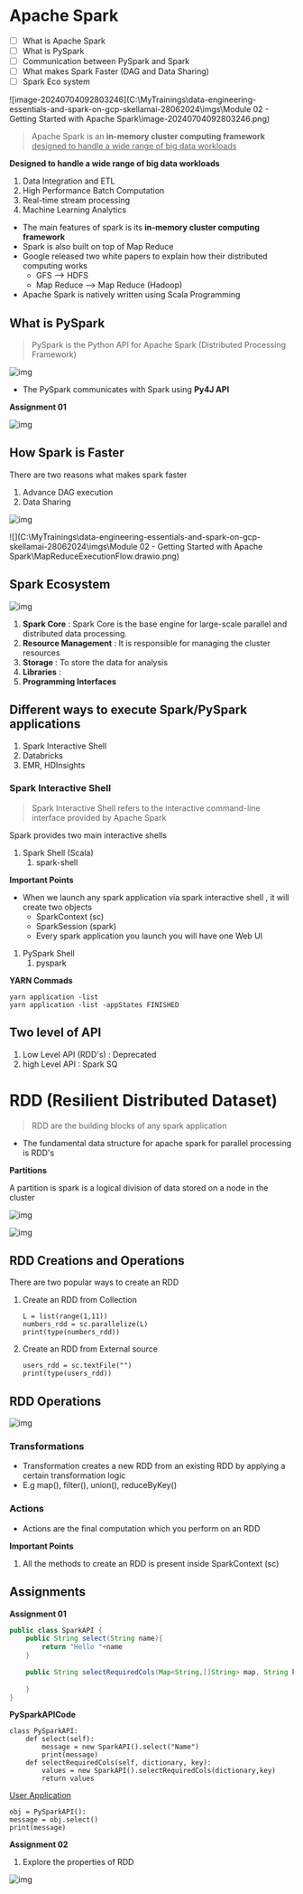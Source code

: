 # Apache Spark

- [ ] What is Apache Spark
- [ ] What is PySpark
- [ ] Communication between PySpark and Spark
- [ ] What makes Spark Faster (DAG and Data Sharing)
- [ ] Spark Eco system

![image-20240704092803246](C:\MyTrainings\data-engineering-essentials-and-spark-on-gcp-skellamai-28062024\imgs\Module 02 - Getting Started with Apache Spark\image-20240704092803246.png)

> Apache Spark is an **in-memory cluster computing framework** <u>designed to handle a wide range of big data workloads</u>

**Designed to handle a wide range of big data workloads**

1. Data Integration and ETL
2. High Performance Batch Computation
3. Real-time stream processing
4. Machine Learning Analytics

* The main features of spark is its **in-memory cluster computing framework**
* Spark is also built on top of Map Reduce 
* Google released two white papers to explain how their distributed computing works
  * GFS  --> HDFS
  * Map Reduce  --> Map Reduce (Hadoop)
* Apache Spark is natively written using Scala Programming



## What is PySpark

> PySpark is the Python API for Apache Spark (Distributed Processing Framework)

![img](https://lh7-us.googleusercontent.com/docsz/AD_4nXfqHY5d-Mz1DiYBqdQg_DpH_Yv8wlZf-w2Y1Kz-h9mf2Wz4FKHVsHGOXPXm1tmbUm-GPtB1RiEB3ppPclO0l6jLgUi_SPT0AWZP8bTOM5M69YXq48qei_oUayborah84YWaXg4Kr3WHzhzflAIdDNZNvPw?key=uvmlVet7-pBAx-jz0PuzLA)



* The PySpark communicates with Spark using **Py4J API**

**Assignment 01**

![img](https://lh7-us.googleusercontent.com/docsz/AD_4nXewq-jwTvSoqZcS91h2lUQ071bfAuvUScB58gAE3o8Opi0sBYZhPKD-ZLsefxx_QKm89ej4s_xbxbWhJCGFRC1ptBCkDFdUgU8Hf2QBCT7h0-jrwegIsbccbXjwWnQuDO3RYhklRaptm-dFuRvTcUAuuNo?key=uvmlVet7-pBAx-jz0PuzLA)



## How Spark is Faster

There are two reasons what makes spark faster

1. Advance DAG execution
2. Data Sharing

![img](https://lh7-us.googleusercontent.com/docsz/AD_4nXfPKFKc7cM0PmPOAZeMxHeq8hfylQFMRpyl7105QjCtD_hTjrJ76SINRENRqRi2f6iSgedO5uvJDHpaPizSnl0MQgK25chr5sotyAnxpaaWRC8LeJzlePV2IsP4TCIB2gZSz7Hy_FEF_zFQVQKB50sWcmNB?key=uvmlVet7-pBAx-jz0PuzLA)

![](C:\MyTrainings\data-engineering-essentials-and-spark-on-gcp-skellamai-28062024\imgs\Module 02 - Getting Started with Apache Spark\MapReduceExecutionFlow.drawio.png)



## Spark Ecosystem

![img](https://lh7-us.googleusercontent.com/docsz/AD_4nXf7Ew4mMpdh85KTTWh16D8hnGeU8HFEGfyFFtsyeZ0QQj2kNvmgj6cpCS3hLEXuDwCgh0YUfnsDylCuVtvuqq2rl9wYI28rJes5v1ip68wv17JH-6wrCmpv-20pQSOFI9T382x4GdpQceeKWI9nZAyjwbs?key=uvmlVet7-pBAx-jz0PuzLA)

1. **Spark Core** : Spark Core is the base engine for large-scale parallel and distributed data processing.
2. **Resource Management** : It is responsible for managing the cluster resources
3. **Storage** : To store the data for analysis
4. **Libraries** : 
5. **Programming Interfaces**

## Different ways to execute Spark/PySpark applications

1. Spark Interactive Shell
2. Databricks
3. EMR, HDInsights

### Spark Interactive Shell

> Spark Interactive Shell refers to the interactive command-line interface provided by Apache Spark

Spark provides two main interactive shells

1. Spark Shell (Scala)
   1. spark-shell

**Important Points**

* When we launch any spark application via spark interactive shell , it will create two objects
  * SparkContext (sc)
  * SparkSession (spark)
  * Every spark application you launch you will have one Web UI

1. PySpark Shell
   1. pyspark

**YARN Commads**

```
yarn application -list
yarn application -list -appStates FINISHED
```



## Two level of API

1. Low Level API (RDD's) : Deprecated
2. high Level API : Spark SQ

# RDD (Resilient Distributed Dataset)

> RDD are the building blocks of any spark application

* The fundamental data structure for apache spark for parallel processing is RDD's

**Partitions**

A partition is spark is a logical division of data stored on a node in the cluster

![img](https://lh7-us.googleusercontent.com/docsz/AD_4nXeve20SMofjsZMQDNvzRHnOndCEVbz-BjB60XGvQ9UZkg-8GSk-Ch9LbLS2I_goOa4-Rf0QM0mOa9DcqwX7oNnmzqkyGi7EPqEBgK9U8TdtMyuPZL33VARIC4ad9pJjCmF4YsBeoNGS-PNODnCJKN_jF4JV?key=uvmlVet7-pBAx-jz0PuzLA)

![img](https://lh7-us.googleusercontent.com/docsz/AD_4nXctN_AoCXQVuEnif8w8XIZZsnDY4T_WeOfLH7hYBEDw0or9OEy7oB56GURWauGV3FYaMaul1L49px9QXXOEesCSKmscYfqVRSOrFEQ0mZuQ_VWTMExNVtqj18WlXVgFslyEKee09yoq8E4hu0xkLSlcK5k?key=uvmlVet7-pBAx-jz0PuzLA)



## RDD Creations and Operations

There are two popular ways to create an RDD

1. Create an RDD from Collection

   ```
   L = list(range(1,11))
   numbers_rdd = sc.parallelize(L)
   print(type(numbers_rdd))
   ```

   

2. Create an RDD from External source

   ```
   users_rdd = sc.textFile("")
   print(type(users_rdd))
   ```

   

## RDD Operations

![img](https://lh7-us.googleusercontent.com/docsz/AD_4nXeGXo9DtQWLWQSwFRv9mkDQQM3AJNG1FYpWGnl2Kqa7Gy-4hDi3VbE2PuyOEMXU2D7SMN7rsCUYDJvBBPGCAVtmje1burqpGEp_wd0IQ8Eim_Qo19ld6Gzv3QCfOcCCfST3KMpVdMPtFw6-KYtLPnm6CT8?key=uvmlVet7-pBAx-jz0PuzLA)

### Transformations

* Transformation creates a new RDD from an existing RDD by applying a certain transformation logic
* E.g map(), filter(), union(), reduceByKey()

### Actions

* Actions are the final computation which  you perform on an RDD

**Important Points**

1. All the methods to create an RDD is present inside SparkContext (sc)

## Assignments

**Assignment 01**



```java
public class SparkAPI {
	public String select(String name){
        return "Hello "+name
    }
    
    public String selectRequiredCols(Map<String,[]String> map, String key) {
        
    }
}
```

**PySparkAPICode**

```
class PySparkAPI:
	def select(self):
		message = new SparkAPI().select("Name")
		print(message)
	def selectRequiredCols(self, dictionary, key):
    	values = new SparkAPI().selectRequiredCols(dictionary,key)
    	return values
```

<u>User Application</u>

```
obj = PySparkAPI():
message = obj.select()
print(message)
```



**Assignment 02**

1. Explore the properties of RDD

![img](https://lh7-us.googleusercontent.com/docsz/AD_4nXewzJ4eXJIt0fSl-UWjFaj5UjDiZ7ba4FBJv-16vuKgvKxQ1uEeovfWTR7Kji40XTgbHa6u63nidqF2uPxsOS5R3_QuKVspi3XOISBWnwn31Hir-TBaMrkBBSkZFBqFlsRYVjIsJDiUlCGm82ln12vBpUE4?key=uvmlVet7-pBAx-jz0PuzLA)



